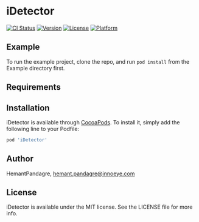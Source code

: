 # iDetector

[![CI Status](https://img.shields.io/travis/HemantPandagre/iDetector.svg?style=flat)](https://travis-ci.org/HemantPandagre/iDetector)
[![Version](https://img.shields.io/cocoapods/v/iDetector.svg?style=flat)](https://cocoapods.org/pods/iDetector)
[![License](https://img.shields.io/cocoapods/l/iDetector.svg?style=flat)](https://cocoapods.org/pods/iDetector)
[![Platform](https://img.shields.io/cocoapods/p/iDetector.svg?style=flat)](https://cocoapods.org/pods/iDetector)

## Example

To run the example project, clone the repo, and run `pod install` from the Example directory first.

## Requirements

## Installation

iDetector is available through [CocoaPods](https://cocoapods.org). To install
it, simply add the following line to your Podfile:

```ruby
pod 'iDetector'
```

## Author

HemantPandagre, hemant.pandagre@innoeye.com

## License

iDetector is available under the MIT license. See the LICENSE file for more info.
